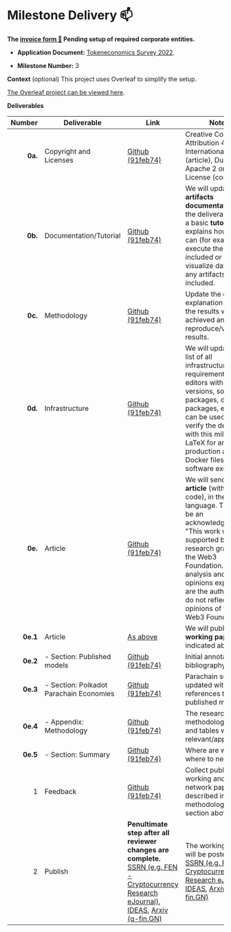 # Milestone Delivery :mailbox:

**The [invoice form :pencil:](https://docs.google.com/forms/d/e/1FAIpQLSfmNYaoCgrxyhzgoKQ0ynQvnNRoTmgApz9NrMp-hd8mhIiO0A/viewform) Pending setup of required corporate entities.**

* **Application Document:** [Tokeneconomics Survey 2022](https://github.com/w3f/Grants-Program/blob/master/applications/tokenomics-survey-2022.md).

* **Milestone Number:** 3

**Context** (optional)
This project uses Overleaf to simplify the setup.

[The Overleaf project can be viewed here](https://www.overleaf.com/read/wpwkmcztmytd).

**Deliverables**

| Number     | Deliverable                              | Link                                                                                                           | Notes         |
| -----:     | -----------                              | -------------                                                                                                  | ------------- |
| **0a.**    | Copyright and Licenses                   | [Github (91feb74)](https://github.com/taqtiqa-mark/tokenomics-survey-2022/blob/91feb74/LICENSE)                | Creative Commons Attribution 4.0 International License (article), Dual Apache 2 or MIT License (code) |
| **0b.**    | Documentation/Tutorial                   | [Github (91feb74)](https://github.com/taqtiqa-mark/tokenomics-survey-2022/blob/91feb74/README.md)              | We will update both **artifacts documentation** of the deliverables and a basic **tutorial** that explains how a user can (for example) execute the code included or can visualize data or use any artifacts included. |
| **0c.**    | Methodology                              | [Github (91feb74)](https://github.com/taqtiqa-mark/tokenomics-survey-2022/blob/91feb74/main.tex#L855)          | Update the detailed explanation of how the results were achieved and how to reproduce/verify the results. |
| **0d.**    | Infrastructure                           | [Github (91feb74)](https://github.com/taqtiqa-mark/tokenomics-survey-2022/blob/91feb74/README.md#build-pdf)    | We will update the list of all infrastructure requirements (text editors with proper versions, software packages, data packages, etc) that can be used to verify the deliveries with this milestone. LaTeX for article production and Docker files for software execution. |
| **0e.**    | Article                                  | [Github (91feb74)](https://raw.githubusercontent.com/taqtiqa-mark/tokenomics-survey-2022/main/milestones/milestone_3.pdf) | We will send a **draft article** (with source code), in the English language. There will be an acknowledgement "This work was supported by a research grant from the Web3 Foundation. The analysis and opinions expressed are the authors and do not reflect the opinions of the Web3 Foundation."|
| **0e.1**   | Article                                  | [As above](https://raw.githubusercontent.com/taqtiqa-mark/tokenomics-survey-2022/main/milestones/milestone_3.pdf) | We will publish an **working paper** as indicated above. |
| **0e.2**   |  - Section: Published models             | [Github (91feb74)](https://github.com/taqtiqa-mark/tokenomics-survey-2022/blob/91feb74/annotated_bibliography.bib)          | Initial annotated bibliography |
| **0e.3**   |  - Section: Polkadot Parachain Economies | [Github (91feb74)](https://github.com/taqtiqa-mark/tokenomics-survey-2022/blob/91feb74/main.tex#L783)          | Parachain summary updated with references to published models |
| **0e.4**   |  - Appendix: Methodology                 | [Github (91feb74)](https://github.com/taqtiqa-mark/tokenomics-survey-2022/blob/91feb74/main.tex#L856)          | The research methodology.  Text and tables where relevant/appropriate. |
| **0e.5**   |  - Section: Summary                      | [Github (91feb74)](https://github.com/taqtiqa-mark/tokenomics-survey-2022/blob/91feb74/main.tex#L837)          | Where are we and where to next? |
| 1          |  Feedback                                | [Github (91feb74)](https://github.com/taqtiqa-mark/tokenomics-survey-2022/blob/91feb74/main.tex#L40-L61)       | Collect published, working and network papers, as described in the methodology section above |
| 2          |  Publish                                 | **Penultimate step after all reviewer changes are complete.** [SSRN (e.g. FEN - Cryptocurrency Research eJournal)](https://papers.ssrn.com/sol3/JELJOUR_Results.cfm?form_name=journalBrowse&journal_id=3839004), [IDEAS](https://ideas.repec.org/), [Arxiv (q-fin.GN)](https://arxiv.org/list/q-fin.GN/recent)          | The working paper will be posted to [SSRN (e.g. FEN - Cryptocurrency Research eJournal)](https://papers.ssrn.com/sol3/JELJOUR_Results.cfm?form_name=journalBrowse&journal_id=3839004), [IDEAS](https://ideas.repec.org/), [Arxiv (q-fin.GN)](https://arxiv.org/list/q-fin.GN/recent) |

